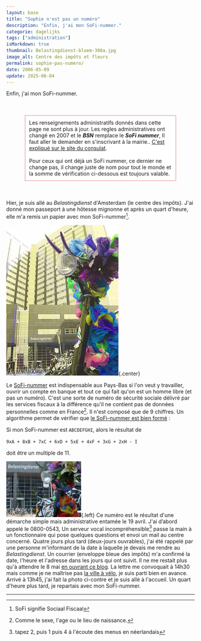 ```yaml
---
layout: base
title: "Sophie n'est pas un numéro"
description: "Enfin, j'ai mon SoFi-nummer."
categorie: dagelijks
tags: ["administration"]
isMarkdown: true
thumbnail: Belastingdienst-bloem-300a.jpg
image_alt: Centre des impôts et fleurs
permalink: sophie-pas-numero/
date: 2006-05-09
update: 2025-06-04
---
```


Enfin, j'ai mon SoFi-nummer.

<!-- HTML -->
<div style="border:1px dotted #CC0000; background-color:#FFFFFF; margin:50px; padding:10px">
Les renseignements administratifs donnés dans cette page ne sont plus à jour. Les regles administratives ont changé en 2007 et le <b><i>BSN</i></b> remplace le <b><i>SoFi nummer</i></b>, Il faut aller le demander en s'inscrivant à la mairie.. <a href="https://amsterdam.consulfrance.org/Formalites-d-installation">C'est expliqué sur le site du consulat</a>.
<br><br>
Pour ceux qui ont déjà un SoFi nummer, ce dernier ne change pas, il change juste de nom pour tout le monde et la somme de vérification ci-dessous est toujours valable.
</div>
<!-- / HTML -->

<!--excerpt-->

Hier, je suis allé au *Belastingdienst* d'Amsterdam (le centre des impôts). J'ai donné mon passeport à une hôtesse mignonne et après un quart d'heure, elle m'a remis un papier avec mon SoFi-nummer[^1].

![Centre des impôts et fleurs](Belastingdienst-bloem-300a.jpg){.center}

Le [SoFi-nummer](http://www.belastingdienst.nl/particulier/sofi_nummer/) est indispensable aux Pays-Bas si l'on veut y travailler, ouvrir un compte en banque et tout ce qui fait qu'on est un homme libre (et pas un numéro). C'est une sorte de numéro de sécurité sociale délivré par les services fiscaux à la différence qu'il ne contient pas de données personnelles comme en France[^2]. Il n'est composé que de 9 chiffres. Un algorithme permet de vérifier que [le SoFi-nummer est bien formé](http://nl.wikipedia.org/wiki/Sofi-nummer) :

Si mon SoFi-nummer est `ABCDEFGHI`, alors le résultat de

``9xA + 8xB + 7xC + 6xD + 5xE + 4xF + 3xG + 2xH - I``  

doit être un multiple de 11.


![Belastingdiest](Belastingdiest-200a.jpg){.left} Ce numéro est le résultat d'une démarche simple mais administrative entamée le 19 avril. J'ai d’abord appelé le 0800-0543, Un serveur vocal incompréhensible[^3]  passe la main à un fonctionnaire qui pose quelques questions et envoi un mail au centre concerné. Quatre jours plus tard (deux-jours ouvrables), j'ai été rappelé par une personne m'informant de la date à laquelle je devais me rendre au *Belastingdienst*. Un courrier (enveloppe bleue des impôts) m'a confirmé la date, l'heure et l'adresse dans les jours qui ont suivit. Il ne me restait plus qu'à attendre le 8 mai [en ouvrant ce blog](/demenagement-en-photos). La lettre me convoquait à 14h30 mais comme je ne maîtrise pas [la ville à vélo](/un-b-twin-a-amsterdam), je suis parti bien en avance. Arrivé à 13h45, j'ai fait la photo ci-contre et je suis allé à l'accueil. Un quart d'heure plus tard, je repartais avec mon SoFi-nummer.

---
[^1]: SoFi signifie Sociaal Fiscaal
[^2]: Comme le sexe, l'age ou le lieu de naissance.
[^3]: tapez 2, puis 1 puis 4 à l'écoute des menus en néerlandais
<!-- post notes:
261387832
--->
